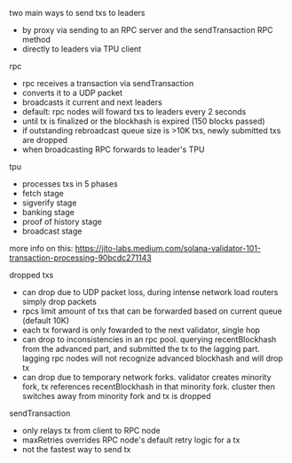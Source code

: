 two main ways to send txs to leaders

- by proxy via sending to an RPC server and the sendTransaction RPC method
- directly to leaders via TPU client

rpc

- rpc receives a transaction via sendTransaction
- converts it to a UDP packet
- broadcasts it current and next leaders
- default: rpc nodes will foward txs to leaders every 2 seconds
- until tx is finalized or the blockhash is expired (150 blocks passed)
- if outstanding rebroadcast queue size is >10K txs, newly submitted txs are dropped
- when broadcasting RPC forwards to leader's TPU

tpu

- processes txs in 5 phases
- fetch stage
- sigverify stage
- banking stage
- proof of history stage
- broadcast stage

more info on this: https://jito-labs.medium.com/solana-validator-101-transaction-processing-90bcdc271143

dropped txs

- can drop due to UDP packet loss, during intense network load routers simply drop packets
- rpcs limit amount of txs that can be forwarded based on current queue (default 10K)
- each tx forward is only fowarded to the next validator, single hop
- can drop to inconsistencies in an rpc pool. querying recentBlockhash from the
  advanced part, and submitted the tx to the lagging part.
  lagging rpc nodes will not recognize advanced blockhash and will drop tx
- can drop due to temporary network forks.
  validator creates minority fork, tx references recentBlockhash in that minority fork.
  cluster then switches away from minority fork and tx is dropped

sendTransaction

- only relays tx from client to RPC node
- maxRetries overrides RPC node's default retry logic for a tx
- not the fastest way to send tx
